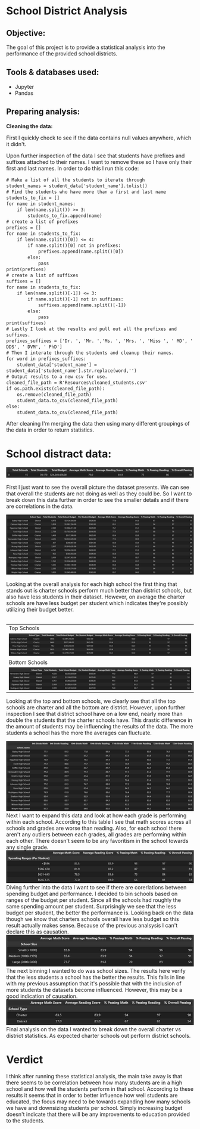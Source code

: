 # School District Analysis

## Objective: 
The goal of this project is to provide a statistical analysis into the performance of the provided school districts.

## Tools & databases used:
- Jupyter
- Pandas

## Preparing analysis:

**Cleaning the data:**  

First I quickly check to see if the data contains null values anywhere, which it didn't.

Upon further inspection of the data I see that students have prefixes and suffixes attached to their names. I want to remove these so I have only their first and last names. In order to do this I run this code:
```
# Make a list of all the students to iterate through
student_names = student_data['student_name'].tolist()
# Find the students who have more than a first and last name
students_to_fix = []
for name in student_names:
    if len(name.split()) >= 3:
        students_to_fix.append(name)
# create a list of prefixes
prefixes = []
for name in students_to_fix:
    if len(name.split()[0]) <= 4:
        if name.split()[0] not in prefixes:
            prefixes.append(name.split()[0])
        else:
            pass
print(prefixes)
# create a list of suffixes
suffixes = []
for name in students_to_fix:
    if len(name.split()[-1]) <= 3:
        if name.split()[-1] not in suffixes:
            suffixes.append(name.split()[-1])
        else:
            pass
print(suffixes)
# Lastly I look at the results and pull out all the prefixes and suffixes.
prefixes_suffixes = ['Dr. ', 'Mr. ','Ms. ', 'Mrs. ', 'Miss ', ' MD', ' DDS', ' DVM', ' PhD']
# Then I interate through the students and cleanup their names.
for word in prefixes_suffixes:
    student_data['student_name'] = student_data['student_name'].str.replace(word,'')
# Output results to a new csv for use.
cleaned_file_path = R'Resources\cleaned_students.csv'
if os.path.exists(cleaned_file_path):
    os.remove(cleaned_file_path)
    student_data.to_csv(cleaned_file_path)
else:
    student_data.to_csv(cleaned_file_path)
```
After cleaning I'm merging the data then using many different groupings of the data in order to return statistics.

# School distract data:

<img src="https://github.com/Ryndine/school_district_analysis/blob/main/Analysis/district_statistical_analysis.jpg">

First I just want to see the overall picture the dataset presents. We can see that overall the students are not doing as well as they could be. So I want to break down this data further in order to see the smaller details and if there are correlations in the data.

<img src="https://github.com/Ryndine/school_district_analysis/blob/main/Analysis/per_school_statistics.jpg">

Looking at the overall analysis for each high school the first thing that stands out is charter schools perform much better than district schools, but also have less students in their dataset. However, on average the charter schools are have less budget per student which indicates they're possibly utilizing their budget better.
<br/><br/>
<table>
  <tr>
    <td>Top Schools</td>
  </tr>
  <tr>
    <td><img src="https://github.com/Ryndine/school_district_analysis/blob/main/Analysis/top_schools.jpg"></td>
  </tr>
  <tr>
    <td>Bottom Schools</td>
  </tr>
  <tr>
    <td><img src="https://github.com/Ryndine/school_district_analysis/blob/main/Analysis/bottom_schools.jpg"></td>
  </tr>
 </table>

Looking at the top and bottom schools, we clearly see that all the top schools are charter and all the bottom are district. However, upon further inspection I see that district school have on a low end, nearly more than double the students that the charter schools have. This drastic difference in the amount of students may be influencing the results of the data. The more students a school has the more the averages can fluctuate.

<img src="https://github.com/Ryndine/school_district_analysis/blob/main/Analysis/per_grade_statistics.jpg">
Next I want to expand this data and look at how each grade is performing within each school. According to this table I see that math scores across all schools and grades are worse than reading. Also, for each school there aren't any outliers between each grades, all grades are performing within each other. There doesn't seem to be any favoritism in the school towards any single grade.

<img src="https://github.com/Ryndine/school_district_analysis/blob/main/Analysis/per_student_spending.jpg">
Diving further into the data I want to see if there are corerlations between spending budget and performance. I decided to bin schools based on ranges of the budget per student. Since all the schools had roughly the same spending amount per student. Surprisingly we see that the less budget per student, the better the performance is. Looking back on the data though we know that charters schools overall have less budget so this result actually makes sense. Because of the previous analsysis I can't declare this as causation.

<img src="https://github.com/Ryndine/school_district_analysis/blob/main/Analysis/school_size.jpg">
The next binning I wanted to do was school sizes. The results here verify that the less students a school has the better the results. This falls in line with my previous assumption that it's possible that with the inclusion of more students the datasets become influenced. However, this may be a good indication of causation.

<img src="https://github.com/Ryndine/school_district_analysis/blob/main/Analysis/school_type.jpg">
Final analysis on the data I wanted to break down the overall charter vs district statistics. As expected charter schools out perform district schools.

# Verdict

I think after running these statistical analysis, the main take away is that there seems to be correlation between how many students are in a high school and how well the students perform in that school. According to these results it seems that in order to better influence how well students are educated, the focus may need to be towards expanding how many schools we have and downsizing students per school. Simply increasing budget doesn't indicate that there will be any improvements to education provided to the students.
